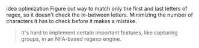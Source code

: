 
idea optimization
  Figure out way to match only the first and last letters of regex, so it doesn't check the in-between letters. Minimizing the number of characters it has to check before it makes a mistake.
  > It's hard to implement certain important features, like capturing groups, in an NFA-based regexp engine.
